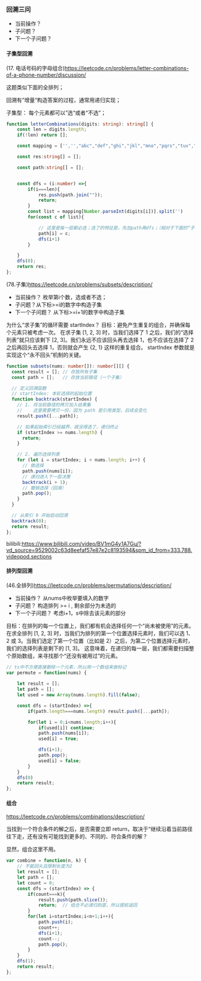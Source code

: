 
### 回溯三问

- 当前操作？
- 子问题？
- 下一个子问题？

#### 子集型回溯
(17. 电话号码的字母组合)<https://leetcode.cn/problems/letter-combinations-of-a-phone-number/discussion/>

这题类似下面的全排列；

回溯有”增量“构造答案的过程，通常用递归实现；

子集型： 每个元素都可以”选“或者“不选”；

```ts
function letterCombinations(digits: string): string[] {
    const len = digits.length;
    if(!len) return [];

    const mapping = ['','',"abc","def","ghi","jkl","mno","pqrs","tuv","wxyz"];

    const res:string[] = [];

    const path:string[] = [];


    const dfs = (i:number) =>{
        if(i===len){
            res.push(path.join(""));
            return;
        }
        const list = mapping[Number.parseInt(digits[i])].split('')
        for(const c of list){

            // 这里是每一层都必选；选了的特征是，先加path再dfs；（相对于下面的“子集”来说）
            path[i] = c;
            dfs(i+1)
        }

    }
    dfs(0);
    return res;
};
```

(78.子集)<https://leetcode.cn/problems/subsets/description/>

- 当前操作？ 枚举第i个数，选或者不选； 
- 子问题？从下标>=i的数字中构造子集
- 下一个子问题？ 从下标>=i+1的数字中构造子集

为什么“求子集”的循环需要 startIndex？
目标：避免产生重复的组合，并确保每个元素只被考虑一次。
在求子集 [1, 2, 3] 时，当我们选择了 1 之后，我们的“选择列表”就只应该剩下 [2, 3]。我们永远不应该回头再去选择 1，也不应该在选择了 2 之后再回头去选择 1，否则就会产生 {2, 1} 这样的重复组合。
startIndex 参数就是实现这个“永不回头”机制的关键。

```ts
function subsets(nums: number[]): number[][] {
  const result = []; // 存放所有子集
  const path = [];   // 存放当前路径（一个子集）

  // 定义回溯函数
  // startIndex: 本轮选择的起始位置
  function backtrack(startIndex) {
    // 1. 将当前路径的拷贝加入结果集
    //    这里需要拷贝一份，因为 path 是引用类型，后续会变化
    result.push([...path]);

    // 如果起始索引已经越界，就没得选了，递归终止
    if (startIndex >= nums.length) {
      return;
    }

    // 2. 遍历选择列表
    for (let i = startIndex; i < nums.length; i++) {
      // 做选择
      path.push(nums[i]);
      // 递归进入下一层决策
      backtrack(i + 1);
      // 撤销选择（回溯）
      path.pop();
    }
  }

  // 从索引 0 开始启动回溯
  backtrack(0);
  return result;
};
```

<!-- TODO：子集的第二种模版 -->
bilibili:<https://www.bilibili.com/video/BV1mG4y1A7Gu/?vd_source=9529002c63d8eefaf57e87e2c8193594&spm_id_from=333.788.videopod.sections>

#### 排列型回溯

(46.全排列)<https://leetcode.cn/problems/permutations/description/>

- 当前操作？ 从nums中枚举要填入的数字
- 子问题？ 构造排列 >= i , 剩余部分为未选的 
- 下一个子问题？ 考虑i+1，s中除去该元素的部分

目标：在排列的每一个位置上，我们都有机会选择任何一个“尚未被使用”的元素。
在求全排列 [1, 2, 3] 时，当我们为排列的第一个位置选择元素时，我们可以选 1、2 或 3。当我们选定了第一个位置（比如是 2）之后，为第二个位置选择元素时，我们的选择列表是剩下的 [1, 3]。
这意味着，在递归的每一层，我们都需要扫描整个原始数组，来寻找那个“还没有被用过”的元素。

```ts
// ts中不方便直接删除一个元素，所以用一个数组来做标记
var permute = function(nums) {
    
    let result = [];
    let path = [];
    let used = new Array(nums.length).fill(false);

    const dfs = (startIndex) =>{
        if(path.length===nums.length) result.push([...path]);

        for(let i = 0;i<nums.length;i++){
            if(used[i]) continue;
            path.push(nums[i]);
            used[i] = true;

            dfs(i+1);
            path.pop();
            used[i] = false;
        }
    }
    dfs(0)
    return result;
};
```


#### 组合
<https://leetcode.cn/problems/combinations/description/>

当找到一个符合条件的解之后，是否需要立即 return，取决于“继续沿着当前路径往下走，还有没有可能找到更多的、不同的、符合条件的解？

显然，组合这里不用。
```js
var combine = function(n, k) {
    // 不能回头且限制长度为2
    let result = [];
    let path = [];
    let count = 0;
    const dfs = (startIndex) => {
        if(count===k){
            result.push(path.slice());
            return;  // 组合不必递归到底，所以提前返回
        }
        for(let i=startIndex;i<n+1;i++){
            path.push(i);
            count++;
            dfs(i+1);
            count--;
            path.pop();
        }
    }
    dfs(1);
    return result;
};
```
